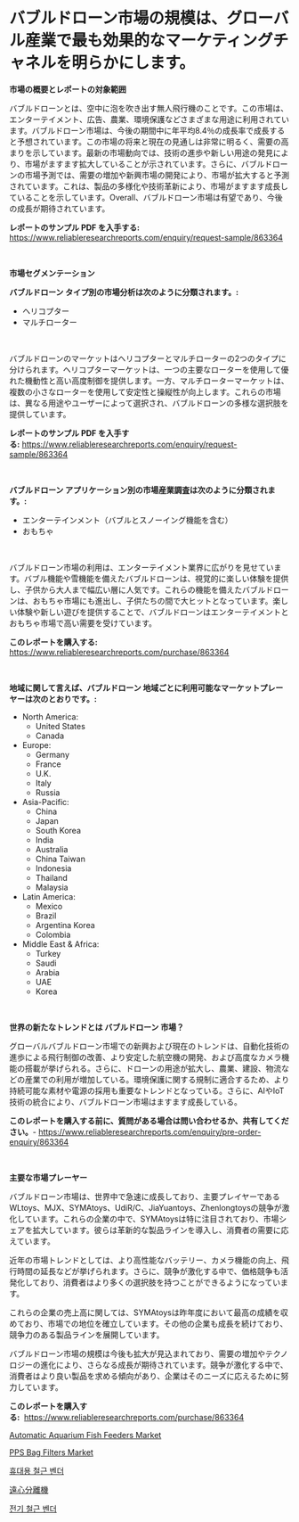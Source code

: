 <p><h1>バブルドローン市場の規模は、グローバル産業で最も効果的なマーケティングチャネルを明らかにします。</h1></p><p><strong>市場の概要とレポートの対象範囲</strong></p>
<p><p>バブルドローンとは、空中に泡を吹き出す無人飛行機のことです。この市場は、エンターテイメント、広告、農業、環境保護などさまざまな用途に利用されています。バブルドローン市場は、今後の期間中に年平均8.4％の成長率で成長すると予想されています。この市場の将来と現在の見通しは非常に明るく、需要の高まりを示しています。最新の市場動向では、技術の進歩や新しい用途の発見により、市場がますます拡大していることが示されています。さらに、バブルドローンの市場予測では、需要の増加や新興市場の開発により、市場が拡大すると予測されています。これは、製品の多様化や技術革新により、市場がますます成長していることを示しています。Overall、バブルドローン市場は有望であり、今後の成長が期待されています。</p></p>
<p><strong>レポートのサンプル PDF を入手する:</strong> <a href="https://www.reliableresearchreports.com/enquiry/request-sample/863364">https://www.reliableresearchreports.com/enquiry/request-sample/863364</a></p>
<p>&nbsp;</p>
<p><strong>市場セグメンテーション</strong></p>
<p><strong>バブルドローン タイプ別の市場分析は次のように分類されます。:</strong></p>
<p><ul><li>ヘリコプター</li><li>マルチローター</li></ul></p>
<p>&nbsp;</p>
<p><p>バブルドローンのマーケットはヘリコプターとマルチローターの2つのタイプに分けられます。ヘリコプターマーケットは、一つの主要なローターを使用して優れた機動性と高い高度制御を提供します。一方、マルチローターマーケットは、複数の小さなローターを使用して安定性と操縦性が向上します。これらの市場は、異なる用途やユーザーによって選択され、バブルドローンの多様な選択肢を提供しています。</p></p>
<p><strong>レポートのサンプル PDF を入手する:</strong>&nbsp;<a href="https://www.reliableresearchreports.com/enquiry/request-sample/863364">https://www.reliableresearchreports.com/enquiry/request-sample/863364</a></p>
<p>&nbsp;</p>
<p><strong> バブルドローン アプリケーション別の市場産業調査は次のように分類されます。:</strong></p>
<p><ul><li>エンターテインメント（バブルとスノーイング機能を含む）</li><li>おもちゃ</li></ul></p>
<p>&nbsp;</p>
<p><p>バブルドローン市場の利用は、エンターテイメント業界に広がりを見せています。バブル機能や雪機能を備えたバブルドローンは、視覚的に楽しい体験を提供し、子供から大人まで幅広い層に人気です。これらの機能を備えたバブルドローンは、おもちゃ市場にも進出し、子供たちの間で大ヒットとなっています。楽しい体験や新しい遊びを提供することで、バブルドローンはエンターテイメントとおもちゃ市場で高い需要を受けています。</p></p>
<p><strong>このレポートを購入する:</strong>&nbsp; <a href="https://www.reliableresearchreports.com/purchase/863364">https://www.reliableresearchreports.com/purchase/863364</a></p>
<p>&nbsp;</p>
<p><strong>地域に関して言えば、バブルドローン 地域ごとに利用可能なマーケットプレーヤーは次のとおりです。:</strong></p>
<p><ul>
    <li>
        North America:
        <ul>
            <li>United States</li>
            <li>Canada</li>
        </ul>
    </li>
    <li>
        Europe:
        <ul>
            <li>Germany</li>
            <li>France</li>
            <li>U.K.</li>
            <li>Italy</li>
            <li>Russia</li>
        </ul>
    </li>
    <li>
        Asia-Pacific:
        <ul>
            <li>China</li>
            <li>Japan</li>
            <li>South Korea</li>
            <li>India</li>
            <li>Australia</li>
            <li>China Taiwan</li>
            <li>Indonesia</li>
            <li>Thailand</li>
            <li>Malaysia</li>
        </ul>
    </li>
    <li>
        Latin America:
        <ul>
            <li>Mexico</li>
            <li>Brazil</li>
            <li>Argentina Korea</li>
            <li>Colombia</li>
        </ul>
    </li>
    <li>
        Middle East & Africa:
        <ul>
            <li>Turkey</li>
            <li>Saudi</li>
            <li>Arabia</li>
            <li>UAE</li>
            <li>Korea</li>
        </ul>
    </li>
    </ul></p>
<p>&nbsp;</p>
<p><strong>世界の新たなトレンドとは バブルドローン 市場？</strong></p>
<p><p>グローバルバブルドローン市場での新興および現在のトレンドは、自動化技術の進歩による飛行制御の改善、より安定した航空機の開発、および高度なカメラ機能の搭載が挙げられる。さらに、ドローンの用途が拡大し、農業、建設、物流などの産業での利用が増加している。環境保護に関する規制に適合するため、より持続可能な素材や電源の採用も重要なトレンドとなっている。さらに、AIやIoT技術の統合により、バブルドローン市場はますます成長している。</p></p>
<p><strong>このレポートを購入する前に、質問がある場合は問い合わせるか、共有してください。</strong>- <a href="https://www.reliableresearchreports.com/enquiry/pre-order-enquiry/863364">https://www.reliableresearchreports.com/enquiry/pre-order-enquiry/863364</a></p>
<p>&nbsp;</p>
<p><strong>主要な市場プレーヤー</strong></p>
<p><p>バブルドローン市場は、世界中で急速に成長しており、主要プレイヤーであるWLtoys、MJX、SYMAtoys、UdiR/C、JiaYuantoys、Zhenlongtoysの競争が激化しています。これらの企業の中で、SYMAtoysは特に注目されており、市場シェアを拡大しています。彼らは革新的な製品ラインを導入し、消費者の需要に応えています。</p><p>近年の市場トレンドとしては、より高性能なバッテリー、カメラ機能の向上、飛行時間の延長などが挙げられます。さらに、競争が激化する中で、価格競争も活発化しており、消費者はより多くの選択肢を持つことができるようになっています。</p><p>これらの企業の売上高に関しては、SYMAtoysは昨年度において最高の成績を収めており、市場での地位を確立しています。その他の企業も成長を続けており、競争力のある製品ラインを展開しています。</p><p>バブルドローン市場の規模は今後も拡大が見込まれており、需要の増加やテクノロジーの進化により、さらなる成長が期待されています。競争が激化する中で、消費者はより良い製品を求める傾向があり、企業はそのニーズに応えるために努力しています。</p></p>
<p><strong>このレポートを購入する:</strong>&nbsp;&nbsp;<a href="https://www.reliableresearchreports.com/purchase/863364">https://www.reliableresearchreports.com/purchase/863364</a></p>
<p><p><a href="https://github.com/seekum/Market-Research-Report-List-1/blob/main/automatic-aquarium-fish-feeders-market.md">Automatic Aquarium Fish Feeders Market</a></p><p><a href="https://issuu.com/reportprime-2/docs/pps-bag-filters-market-size-2030.pptx">PPS Bag Filters Market</a></p><p><a href="https://github.com/vsoq0zknh59/Market-Research-Report-List-1/blob/main/80794033460.md">휴대용 철근 벤더</a></p><p><a href="https://github.com/bevdtkn4419963/Market-Research-Report-List-1/blob/main/19576883857.md">遠心分離機</a></p><p><a href="https://github.com/jntpkh496620/Market-Research-Report-List-1/blob/main/49542533459.md">전기 철근 벤더</a></p></p>